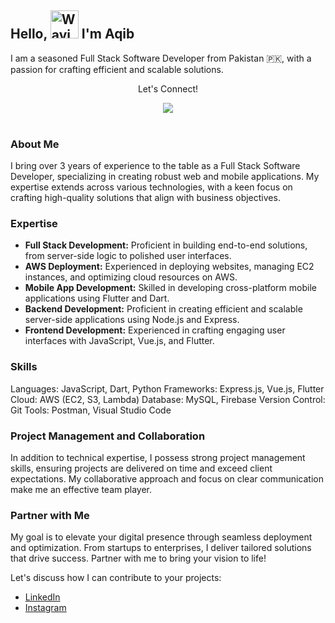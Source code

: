 ## Hello, <img src="https://raw.githubusercontent.com/nixin72/nixin72/master/wave.gif" alt="Waving hand animated gif" height="45" width="45" /> I'm Aqib

I am a seasoned Full Stack Software Developer from Pakistan 🇵🇰, with a passion for crafting efficient and scalable solutions.

<div align="center">
<p align="center">Let's Connect!</p>

<a href="https://www.linkedin.com/in/muhammad-aqib/">
    <img src="https://img.shields.io/badge/LinkedIn-%230077B5.svg?&style=for-the-badge&logo=linkedin&logoColor=white" />
</a>

</div>
<br>

### About Me

I bring over 3 years of experience to the table as a Full Stack Software Developer, specializing in creating robust web and mobile applications. My expertise extends across various technologies, with a keen focus on crafting high-quality solutions that align with business objectives.

### Expertise

- **Full Stack Development:** Proficient in building end-to-end solutions, from server-side logic to polished user interfaces.
- **AWS Deployment:** Experienced in deploying websites, managing EC2 instances, and optimizing cloud resources on AWS.
- **Mobile App Development:** Skilled in developing cross-platform mobile applications using Flutter and Dart.
- **Backend Development:** Proficient in creating efficient and scalable server-side applications using Node.js and Express.
- **Frontend Development:** Experienced in crafting engaging user interfaces with JavaScript, Vue.js, and Flutter.

### Skills

Languages: JavaScript, Dart, Python
Frameworks: Express.js, Vue.js, Flutter
Cloud: AWS (EC2, S3, Lambda)
Database: MySQL, Firebase
Version Control: Git
Tools: Postman, Visual Studio Code

### Project Management and Collaboration

In addition to technical expertise, I possess strong project management skills, ensuring projects are delivered on time and exceed client expectations. My collaborative approach and focus on clear communication make me an effective team player.

### Partner with Me

My goal is to elevate your digital presence through seamless deployment and optimization. From startups to enterprises, I deliver tailored solutions that drive success. Partner with me to bring your vision to life!

Let's discuss how I can contribute to your projects:
- [LinkedIn](https://www.linkedin.com/in/muhammad-aqib/)
- [Instagram](https://www.instagram.com/aqib.aslam/)
